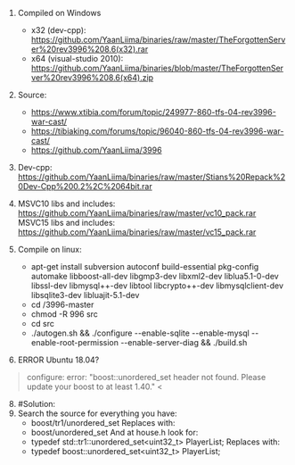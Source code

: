 1. Compiled on Windows
	* x32 (dev-cpp): https://github.com/YaanLiima/binaries/raw/master/TheForgottenServer%20rev3996%208.6(x32).rar
	* x64 (visual-studio 2010): https://github.com/YaanLiima/binaries/blob/master/TheForgottenServer%20rev3996%208.6(x64).zip
	
2. Source: 
	* https://www.xtibia.com/forum/topic/249977-860-tfs-04-rev3996-war-cast/
	* https://tibiaking.com/forums/topic/96040-860-tfs-04-rev3996-war-cast/
	* https://github.com/YaanLiima/3996

3. Dev-cpp: https://github.com/YaanLiima/binaries/raw/master/Stians%20Repack%20Dev-Cpp%200.2%2C%2064bit.rar

4. MSVC10 libs and includes: https://github.com/YaanLiima/binaries/raw/master/vc10_pack.rar
   MSVC15 libs and includes: https://github.com/YaanLiima/binaries/raw/master/vc15_pack.rar
   
5. Compile on linux:
	* apt-get install subversion autoconf build-essential pkg-config automake libboost-all-dev libgmp3-dev libxml2-dev liblua5.1-0-dev libssl-dev libmysql++-dev libtool libcrypto++-dev libmysqlclient-dev libsqlite3-dev libluajit-5.1-dev
	* cd /3996-master
	* chmod -R 996 src
	* cd src
	* ./autogen.sh && ./configure --enable-sqlite --enable-mysql --enable-root-permission --enable-server-diag && ./build.sh
	

6. ERROR Ubuntu 18.04?
> configure: error: "boost::unordered_set header not found. Please update your boost to at least 1.40." <
8. #Solution:
9. Search the source for everything you have:
	* boost/tr1/unordered_set
Replaces with:
	* boost/unordered_set
And at house.h look for:
	* typedef std::tr1::unordered_set<uint32_t> PlayerList;
Replaces with:
	* typedef boost::unordered_set<uint32_t> PlayerList;
